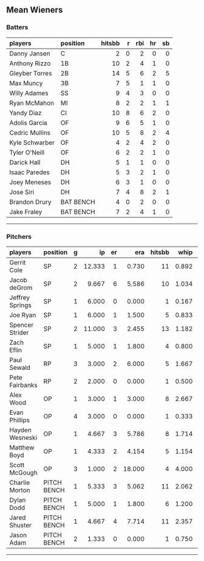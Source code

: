 ## Mean Wieners

### Batters

 
|players        |position  | hitsbb|  r| rbi| hr| sb| 
|:--------------|:---------|------:|--:|---:|--:|--:| 
|Danny Jansen   |C         |      2|  0|   2|  0|  0| 
|Anthony Rizzo  |1B        |     10|  2|   4|  1|  0| 
|Gleyber Torres |2B        |     14|  5|   6|  2|  5| 
|Max Muncy      |3B        |      7|  5|   1|  1|  0| 
|Willy Adames   |SS        |      9|  4|   3|  0|  0| 
|Ryan McMahon   |MI        |      8|  2|   2|  1|  1| 
|Yandy Diaz     |CI        |     10|  8|   6|  2|  0| 
|Adolis Garcia  |OF        |      9|  6|   5|  1|  0| 
|Cedric Mullins |OF        |     10|  5|   8|  2|  4| 
|Kyle Schwarber |OF        |      4|  2|   4|  2|  0| 
|Tyler O'Neill  |OF        |      6|  2|   2|  1|  0| 
|Darick Hall    |DH        |      5|  1|   1|  0|  0| 
|Isaac Paredes  |DH        |      5|  3|   2|  1|  0| 
|Joey Meneses   |DH        |      6|  3|   1|  0|  0| 
|Jose Siri      |DH        |      7|  4|   8|  2|  1| 
|Brandon Drury  |BAT BENCH |      4|  0|   2|  0|  0| 
|Jake Fraley    |BAT BENCH |      7|  2|   4|  1|  0| 

* * *

### Pitchers

 
|players         |position    |  g|     ip| er|    era| hitsbb|  whip| so|  w| sv| 
|:---------------|:-----------|--:|------:|--:|------:|------:|-----:|--:|--:|--:| 
|Gerrit Cole     |SP          |  2| 12.333|  1|  0.730|     11| 0.892| 19|  2|  0| 
|Jacob deGrom    |SP          |  2|  9.667|  6|  5.586|     10| 1.034| 18|  1|  0| 
|Jeffrey Springs |SP          |  1|  6.000|  0|  0.000|      1| 0.167| 12|  1|  0| 
|Joe Ryan        |SP          |  1|  6.000|  1|  1.500|      5| 0.833|  6|  1|  0| 
|Spencer Strider |SP          |  2| 11.000|  3|  2.455|     13| 1.182| 18|  1|  0| 
|Zach Eflin      |SP          |  1|  5.000|  1|  1.800|      4| 0.800|  5|  1|  0| 
|Paul Sewald     |RP          |  3|  3.000|  2|  6.000|      5| 1.667|  2|  1|  0| 
|Pete Fairbanks  |RP          |  2|  2.000|  0|  0.000|      1| 0.500|  0|  0|  0| 
|Alex Wood       |OP          |  1|  3.000|  1|  3.000|      8| 2.667|  3|  0|  0| 
|Evan Phillips   |OP          |  4|  3.000|  0|  0.000|      1| 0.333|  1|  0|  2| 
|Hayden Wesneski |OP          |  1|  4.667|  3|  5.786|      8| 1.714|  4|  0|  0| 
|Matthew Boyd    |OP          |  1|  4.333|  2|  4.154|      5| 1.154|  3|  0|  0| 
|Scott McGough   |OP          |  3|  1.000|  2| 18.000|      4| 4.000|  1|  0|  1| 
|Charlie Morton  |PITCH BENCH |  1|  5.333|  3|  5.062|     11| 2.062|  1|  1|  0| 
|Dylan Dodd      |PITCH BENCH |  1|  5.000|  1|  1.800|      6| 1.200|  3|  1|  0| 
|Jared Shuster   |PITCH BENCH |  1|  4.667|  4|  7.714|     11| 2.357|  1|  0|  0| 
|Jason Adam      |PITCH BENCH |  2|  1.333|  0|  0.000|      1| 0.750|  0|  0|  0| 


* * *


